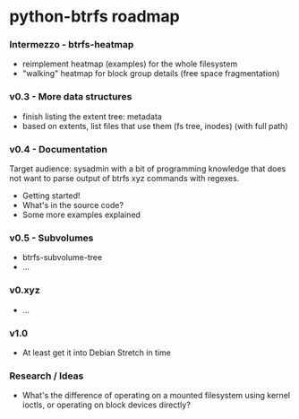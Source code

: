python-btrfs roadmap
====================

### Intermezzo - btrfs-heatmap

* reimplement heatmap (examples) for the whole filesystem
* "walking" heatmap for block group details (free space fragmentation)

### v0.3 - More data structures

* finish listing the extent tree: metadata
* based on extents, list files that use them (fs tree, inodes) (with full path)

### v0.4 - Documentation

Target audience: sysadmin with a bit of programming knowledge that does not
want to parse output of btrfs xyz commands with regexes.

* Getting started!
* What's in the source code?
* Some more examples explained

### v0.5 - Subvolumes

* btrfs-subvolume-tree
* ...

### v0.xyz

* ...

### v1.0
* At least get it into Debian Stretch in time

### Research / Ideas
* What's the difference of operating on a mounted filesystem using kernel
  ioctls, or operating on block devices directly?

